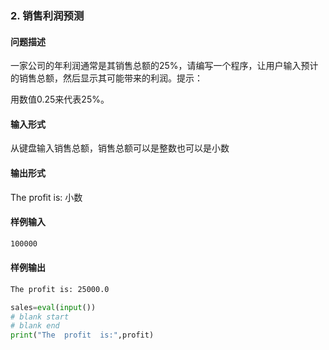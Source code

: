 ### 2. 销售利润预测

#### 问题描述

一家公司的年利润通常是其销售总额的25%，请编写一个程序，让用户输入预计的销售总额，然后显示其可能带来的利润。提示：

用数值0.25来代表25%。
#### 输入形式

从键盘输入销售总额，销售总额可以是整数也可以是小数
#### 输出形式

The profit is: 小数

#### 样例输入

```bash
100000
```

#### 样例输出

```bash
The profit is: 25000.0
```

```python
sales=eval(input())
# blank start
# blank end
print("The  profit  is:",profit)
```
